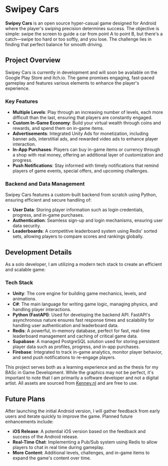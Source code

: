 ﻿# Swipey Cars

**Swipey Cars** is an open source hyper-casual game designed for Android where the player's swiping precision determines success. The objective is simple: swipe the screen to guide a car from point A to point B, but there's a catch—swipe too hard or too softly, and you lose. The challenge lies in finding that perfect balance for smooth driving.

## Project Overview

Swipey Cars is currently in development and will soon be available on the Google Play Store and itch.io. The game promises engaging, fast-paced gameplay and features various elements to enhance the player's experience.

### Key Features
- **Multiple Levels**: Play through an increasing number of levels, each more difficult than the last, ensuring that players are constantly engaged.
- **Custom In-Game Economy**: Build your virtual wealth through coins and rewards, and spend them on in-game items.
- **Advertisements**: Integrated Unity Ads for monetization, including banner ads, interstitial ads, and rewarded video ads to enhance player interaction.
- **In-App Purchases**: Players can buy in-game items or currency through a shop with real money, offering an additional layer of customization and progress.
- **Push Notifications**: Stay informed with timely notifications that remind players of game events, special offers, and upcoming challenges.

### Backend and Data Management
Swipey Cars features a custom-built backend from scratch using Python, ensuring efficient and secure handling of:
- **User Data**: Storing player information such as login credentials, progress, and in-game purchases.
- **Authentication**: Seamless sign-up and login mechanisms, ensuring user data security.
- **Leaderboards**: A competitive leaderboard system using Redis' sorted sets, allowing players to compare scores and rankings globally.

## Development Details

As a solo developer, I am utilizing a modern tech stack to create an efficient and scalable game:

### Tech Stack
- **Unity**: The core engine for building game mechanics, levels, and animations.
- **C#**: The main language for writing game logic, managing physics, and handling player interactions.
- **Python (FastAPI)**: Used for developing the backend API. FastAPI's asynchronous nature ensures fast response times and scalability for handling user authentication and leaderboard data.
- **Redis**: A powerful, in-memory database, perfect for fast, real-time leaderboard management and caching of critical game data.
- **Supabase**: A managed PostgreSQL solution used for storing persistent player data such as profiles, progress, and in-app purchases.
- **Firebase**: Integrated to track in-game analytics, monitor player behavior, and send push notifications to re-engage players.

This project serves both as a learning experience and as the thesis for my BASc in Game Development. While the graphics may not be perfect, it's important to note that I am primarily a software developer and not a digital artist. All assets are sourced from [Kenney.nl](https://kenney.nl/assets) and are free to use.

## Future Plans

After launching the initial Android version, I will gather feedback from early users and iterate quickly to improve the game. Planned future enhancements include:
- **iOS Release**: A potential iOS version based on the feedback and success of the Android release.
- **Real-Time Chat**: Implementing a Pub/Sub system using Redis to allow players to chat in real time during gameplay.
- **More Content**: Additional levels, challenges, and in-game items to expand the game's content over time.
